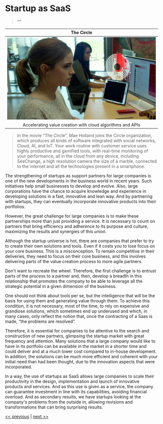# Startup as SaaS

>""

| The Circle |
| :---: |
|![](../../images/startup_as_saas.png)|
|Accelerating value creation with cloud algorithms and APIs|

>In the movie “The Circle”, Mae Holland joins the Circle organization, which produces all kinds of software integrated with social networks, Cloud, AI, and IoT. Your work routine with customer service uses highly productive and gamified tools, with real-time monitoring of your performance, all in the cloud from any device, including SeeChange, a high resolution camera the size of a marble, connected to the internet and all the technologies present in a smartphone.

The strengthening of startups as support partners for large companies is one of the new developments in the business world in recent years. Such initiatives help small businesses to develop and evolve. Also, large corporations have the chance to acquire knowledge and experience in developing solutions in a fast, innovative and lean way. And by partnering with startups, they can eventually incorporate innovative products into their portfolios.

However, the great challenge for large companies is to make these partnerships more than just providing a service. It is necessary to count on partners that bring efficiency and adherence to its purpose and culture, maximizing the results and synergies of this union.

Although the startup universe is hot, there are companies that prefer to try to create their own solutions and tools. Even if it costs you to lose focus on your core business. This is a misconception. To remain competitive in their deliveries, they need to focus on their core business, and this involves delivering parts of the value creation process to more agile partners.

Don't want to recreate the wheel. Therefore, the first challenge is to entrust parts of the process to a partner and, then, develop a breadth in this relationship that promotes the company to be able to leverage all the strategic potential in a given dimension of the business.

One should not think about tools per se, but the intelligence that will be the basis for using them and generating value through them. To achieve this condition, it is not necessary, most of the time, to rely on expensive and grandiose solutions, which sometimes end up underused and which, in many cases, only reflect the notion that, once the contracting of a Saas is made, “the problems are resolved”.

Therefore, it is essential for companies to be attentive to the search and construction of new partners, glimpsing the startup market with great frequency and attention. Many solutions that a large company would like to have in its portfolio can be available in the market in a shorter time and could deliver and at a much lower cost compared to in-house development. In addition, the solutions can be much more efficient and coherent with your initial need than had been thought, due to the innovation aspects that were incorporated.

In a way, the use of startups as SaaS allows large companies to scale their productivity in the design, implementation and launch of innovative products and services. And as this use is given as a service, the company can guarantee investment in line with its capabilities, avoiding financial overload. And as secondary results, we have startups looking at the company's problems from the outside in, allowing revisions and transformations that can bring surprising results.

[<< previous](6-watch_out_for_the_sharks.md) | [next >>](8-capital_ventures.md)
